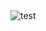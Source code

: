 <img src="https://github.com/TjadenWright/VR-Glove/blob/main/Hardware/3D Print/STLs/Base Parts/Case Vr-Glove/caseVrGlove v33.stl" alt="test" title="test" />